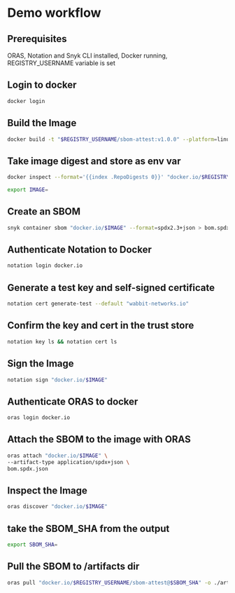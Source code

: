 # Demo workflow

## Prerequisites

ORAS, Notation and Snyk CLI installed, Docker running, REGISTRY_USERNAME variable is set

## Login to docker

```bash
docker login
```

## Build the Image

```bash
docker build -t "$REGISTRY_USERNAME/sbom-attest:v1.0.0" --platform=linux/amd64 . --push
```

## Take image digest and store as env var

```bash
docker inspect --format='{{index .RepoDigests 0}}' "docker.io/$REGISTRY_USERNAME/sbom-attest:v1.0.0"
```

```bash
export IMAGE=
```

## Create an SBOM

```bash
snyk container sbom "docker.io/$IMAGE" --format=spdx2.3+json > bom.spdx.json
```

## Authenticate Notation to Docker

```bash
notation login docker.io
```

## Generate a test key and self-signed certificate

```bash
notation cert generate-test --default "wabbit-networks.io"
```

## Confirm the key and cert in the trust store

```bash
notation key ls && notation cert ls
```

## Sign the Image

```bash
notation sign "docker.io/$IMAGE"
```

## Authenticate ORAS to docker

```bash
oras login docker.io
```

## Attach the SBOM to the image with ORAS

```bash
oras attach "docker.io/$IMAGE" \
--artifact-type application/spdx+json \
bom.spdx.json
```

## Inspect the Image

```bash
oras discover "docker.io/$IMAGE"
```

## take the SBOM_SHA from the output

```bash
export SBOM_SHA=
```

## Pull the SBOM to /artifacts dir

```bash
oras pull "docker.io/$REGISTRY_USERNAME/sbom-attest@$SBOM_SHA" -o ./artifacts
```
